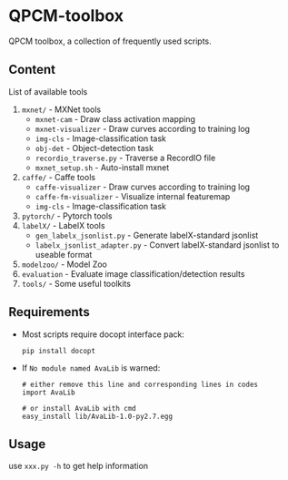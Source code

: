 # QPCM-toolbox

QPCM toolbox, a collection of frequently used scripts.

## Content

List of available tools 
1. `mxnet/` - MXNet tools
      * `mxnet-cam` - Draw class activation mapping
      * `mxnet-visualizer` - Draw curves according to training log
      * `img-cls` - Image-classification task
      * `obj-det` - Object-detection task
      * `recordio_traverse.py` - Traverse a RecordIO file 
      * `mxnet_setup.sh` - Auto-install mxnet
2. `caffe/` - Caffe tools
      * `caffe-visualizer` - Draw curves according to training log
      * `caffe-fm-visualizer` - Visualize internal featuremap
      * `img-cls` - Image-classification task
3. `pytorch/` - Pytorch tools
4. `labelX/` - LabelX tools
      * `gen_labelx_jsonlist.py` - Generate labelX-standard jsonlist
      * `labelx_jsonlist_adapter.py` - Convert labelX-standard jsonlist to useable format
5. `modelzoo/` - Model Zoo
6. `evaluation` - Evaluate image classification/detection results
7. `tools/` - Some useful toolkits

## Requirements

* Most scripts require docopt interface pack:

    ```
    pip install docopt
    ```

* If `No module named AvaLib` is warned:

    ```
    # either remove this line and corresponding lines in codes
    import AvaLib

    # or install AvaLib with cmd
    easy_install lib/AvaLib-1.0-py2.7.egg
    ```

## Usage

use `xxx.py -h` to get help information
